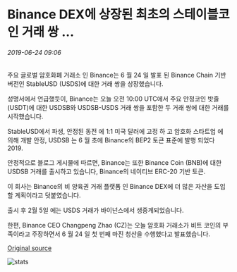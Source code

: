 # Binance DEX에 상장된 최초의 스테이블코인 거래 쌍 ...

###### 2019-06-24 09:06

주요 글로벌 암호화폐 거래소 인 Binance는 6 월 24 일 발표 된 Binance Chain 기반 버전인 StableUSD (USDS)에 대한 거래 쌍을 상장했습니다.

성명서에서 언급했듯이, Binance는 오늘 오전 10:00 UTC에서 주요 안정코인 밧줄(USDT)에 대한 USDSB와 USDSB-USDS 거래 쌍을 포함한 두 거래 쌍에 대한 거래를 시작했습니다.

StableUSD에서 파생, 안정된 동전 에 1:1 미국 달러에 고정 하 고 암호화 스타트업 에 의해 개발 안정, USDSB 는 6 월 초에 Binance의 BEP2 토큰 표준에 발행 되었다 2019.

안정적으로 블로그 게시물에 따르면, Binance는 또한 Binance Сoin (BNB)에 대한 USDSB 거래를 출시하고 있습니다, Binance의 네이티브 ERC-20 기반 토큰.

이 회사는 Binance의 비 양육권 거래 플랫폼 인 Binance DEX에 더 많은 자산을 도입 할 계획이라고 덧붙였습니다.

출시 후 2월 5일 에는 USDS 거래가 바이넌스에서 생중계되었습니다.

한편, Binance CEO Changpeng Zhao (CZ)는 오늘 암호화 거래소가 비트 코인의 부족이라고 주장하면서 6 월 24 일 첫 번째 마진 청산을 수행했다고 발표했습니다.

[Original source](https://cointelegraph.com/news/first-stablecoin-trading-pairs-listed-on-binance-dex)

![stats](https://c.statcounter.com/11760860/0/a89fa40b/1/ "stats")
